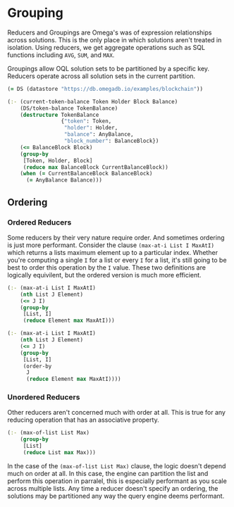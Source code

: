 # Grouping

Reducers and Groupings are Omega's was of expression relationships across solutions. This is the only place in which solutions aren't treated in isolation. Using reducers, we get aggregate operations such as SQL functions including `AVG`, `SUM`, and `MAX`.

Groupings allow OQL solution sets to be partitioned by a specific key. Reducers operate across all solution sets in the current partition.

```clj
(= DS (datastore "https://db.omegadb.io/examples/blockchain"))

(:- (current-token-balance Token Holder Block Balance)
    (DS/token-balance TokenBalance)
    (destructure TokenBalance
                 {"token": Token,
                  "holder": Holder,
                  "balance": AnyBalance,
                  "block_number": BalanceBlock})
    (<= BalanceBlock Block)
    (group-by
     [Token, Holder, Block]
     (reduce max BalanceBlock CurrentBalanceBlock))
    (when (= CurrentBalanceBlock BalanceBlock)
      (= AnyBalance Balance)))
```

## Ordering

### Ordered Reducers

Some reducers by their very nature require order. And sometimes ordering is just more performant. Consider the clause `(max-at-i List I MaxAtI)` which returns a lists maximum element up to a particular index. Whether you're computing a single `I` for a list or every `I` for a list, it's still going to be best to order this operation by the `I` value. These two definitions are logically equivilent, but the ordered version is much more efficient.

```clj
(:- (max-at-i List I MaxAtI)
    (nth List J Element)
    (<= J I)
    (group-by
     [List, I]
     (reduce Element max MaxAtI)))

(:- (max-at-i List I MaxAtI)
    (nth List J Element)
    (<= J I)
    (group-by
     [List, I]
     (order-by
      J
      (reduce Element max MaxAtI))))
```

### Unordered Reducers

Other reducers aren't concerned much with order at all. This is true for any reducing operation that has an associative property.

```clj
(:- (max-of-list List Max)
    (group-by
     [List]
     (reduce List max Max)))
```

In the case of the `(max-of-list List Max)` clause, the logic doesn't depend much on order at all. In this case, the engine can partition the list and perform this operation in parralel, this is especially performant as you scale across multiple lists. Any time a reducer doesn't specify an ordering, the solutions may be partitioned any way the query engine deems performant.
